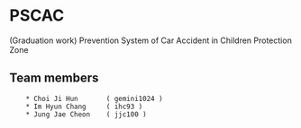 # PSCAC
(Graduation work) Prevention System of Car Accident in Children Protection Zone

## Team members
        * Choi Ji Hun 		( gemini1024 )
        * Im Hyun Chang 	( ihc93 )
        * Jung Jae Cheon 	( jjc100 )
